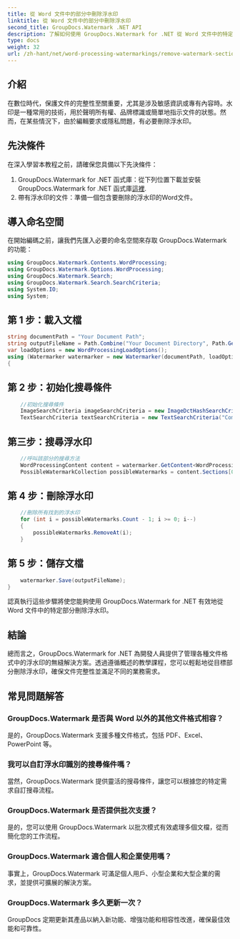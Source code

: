 ```yaml
---
title: 從 Word 文件中的部分中刪除浮水印
linktitle: 從 Word 文件中的部分中刪除浮水印
second_title: GroupDocs.Watermark .NET API
description: 了解如何使用 GroupDocs.Watermark for .NET 從 Word 文件中的特定部分刪除浮水印。此處提供綜合教程。
type: docs
weight: 32
url: /zh-hant/net/word-processing-watermarkings/remove-watermark-section-word-docs/
---
```

## 介紹
在數位時代，保護文件的完整性至關重要，尤其是涉及敏感資訊或專有內容時。水印是一種常用的技術，用於聲明所有權、品牌標識或簡單地指示文件的狀態。然而，在某些情況下，由於編輯要求或隱私問題，有必要刪除浮水印。
## 先決條件
在深入學習本教程之前，請確保您具備以下先決條件：
1.  GroupDocs.Watermark for .NET 函式庫：從下列位置下載並安裝 GroupDocs.Watermark for .NET 函式庫[這裡](https://releases.groupdocs.com/Watermark/net/).
2. 帶有浮水印的文件：準備一個包含要刪除的浮水印的Word文件。

## 導入命名空間
在開始編碼之前，讓我們先匯入必要的命名空間來存取 GroupDocs.Watermark 的功能：
```csharp
using GroupDocs.Watermark.Contents.WordProcessing;
using GroupDocs.Watermark.Options.WordProcessing;
using GroupDocs.Watermark.Search;
using GroupDocs.Watermark.Search.SearchCriteria;
using System.IO;
using System;
```
## 第 1 步：載入文檔
```csharp
string documentPath = "Your Document Path";
string outputFileName = Path.Combine("Your Document Directory", Path.GetFileName(documentPath));
var loadOptions = new WordProcessingLoadOptions();
using (Watermarker watermarker = new Watermarker(documentPath, loadOptions))
{
```
## 第 2 步：初始化搜尋條件
```csharp
    //初始化搜尋條件
    ImageSearchCriteria imageSearchCriteria = new ImageDctHashSearchCriteria(Constants.LogoPng);
    TextSearchCriteria textSearchCriteria = new TextSearchCriteria("Company Name");
```
## 第三步：搜尋浮水印
```csharp
    //呼叫該部分的搜尋方法
    WordProcessingContent content = watermarker.GetContent<WordProcessingContent>();
    PossibleWatermarkCollection possibleWatermarks = content.Sections[0].Search(textSearchCriteria.Or(imageSearchCriteria));
```
## 第 4 步：刪除浮水印
```csharp
    //刪除所有找到的浮水印
    for (int i = possibleWatermarks.Count - 1; i >= 0; i--)
    {
        possibleWatermarks.RemoveAt(i);
    }
```
## 第 5 步：儲存文檔
```csharp
    watermarker.Save(outputFileName);
}
```
認真執行這些步驟將使您能夠使用 GroupDocs.Watermark for .NET 有效地從 Word 文件中的特定部分刪除浮水印。

## 結論
總而言之，GroupDocs.Watermark for .NET 為開發人員提供了管理各種文件格式中的浮水印的無縫解決方案。透過遵循概述的教學課程，您可以輕鬆地從目標部分刪除浮水印，確保文件完整性並滿足不同的業務需求。
## 常見問題解答
### GroupDocs.Watermark 是否與 Word 以外的其他文件格式相容？
是的，GroupDocs.Watermark 支援多種文件格式，包括 PDF、Excel、PowerPoint 等。
### 我可以自訂浮水印識別的搜尋條件嗎？
當然，GroupDocs.Watermark 提供靈活的搜尋條件，讓您可以根據您的特定需求自訂搜尋流程。
### GroupDocs.Watermark 是否提供批次支援？
是的，您可以使用 GroupDocs.Watermark 以批次模式有效處理多個文檔，從而簡化您的工作流程。
### GroupDocs.Watermark 適合個人和企業使用嗎？
事實上，GroupDocs.Watermark 可滿足個人用戶、小型企業和大型企業的需求，並提供可擴展的解決方案。
### GroupDocs.Watermark 多久更新一次？
GroupDocs 定期更新其產品以納入新功能、增強功能和相容性改進，確保最佳效能和可靠性。